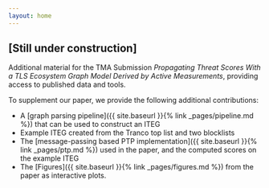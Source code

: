 ```yaml
---
layout: home
---
```


## **[Still under construction]**

Additional material for the TMA Submission *Propagating Threat Scores With a TLS Ecosystem Graph Model Derived by Active Measurements*, providing access to published data and tools.


To supplement our paper, we provide the following additional contributions:

- A [graph parsing pipeline]({{ site.baseurl }}{% link _pages/pipeline.md %}) that can be used to construct an ITEG
- Example ITEG created from the Tranco top list and two blocklists
- The [message-passing based PTP implementation]({{ site.baseurl }}{% link _pages/ptp.md %}) used in the paper, and the computed scores on the example ITEG
- The [Figures]({{ site.baseurl }}{% link _pages/figures.md %}) from the paper as interactive plots. 
